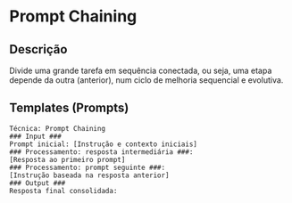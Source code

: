 
# Prompt Chaining

## Descrição

Divide uma grande tarefa em sequência conectada, ou seja, uma etapa depende da outra (anterior), num ciclo de melhoria sequencial e evolutiva.

## Templates (Prompts)

```
Técnica: Prompt Chaining
### Input ###
Prompt inicial: [Instrução e contexto iniciais]
### Processamento: resposta intermediária ###:
[Resposta ao primeiro prompt]
### Processamento: prompt seguinte ###:
[Instrução baseada na resposta anterior]
### Output ###
Resposta final consolidada:
```
